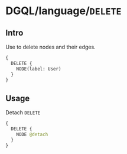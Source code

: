 # DGQL/language/`DELETE`

## Intro

Use to delete nodes and their edges.

```graphql
{
  DELETE {
    NODE(label: User)
  }
}
```

## Usage

Detach `DELETE`

```graphql
{
  DELETE {
    NODE @detach
  }
}
```
